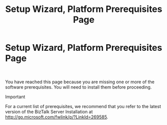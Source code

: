 ﻿---
title: Setup Wizard, Platform Prerequisites Page
TOCTitle: Setup Wizard, Platform Prerequisites Page
ms:assetid: 2ece0cbe-9be6-420c-974a-efe00b8be827
ms:mtpsurl: https://msdn.microsoft.com/en-us/library/Aa559428(v=BTS.80)
ms:contentKeyID: 51527138
ms.date: 08/30/2017
mtps_version: v=BTS.80
---

# Setup Wizard, Platform Prerequisites Page

 


You have reached this page because you are missing one or more of the software prerequisites. You will need to install them before proceeding.


> [!IMPORTANT]
> <P>For a current list of prerequisites, we recommend that you refer to the latest version of the BizTalk Server Installation at <A href="http://go.microsoft.com/fwlink/p/?linkid=269585">http://go.microsoft.com/fwlink/p/?LinkId=269585</A>.</P>


